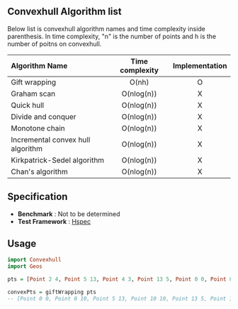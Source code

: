 ## Convexhull Algorithm list

Below list is convexhull algorithm names and time complexity inside parenthesis.
In time complexity, "n" is the number of points and h is the number of poitns on convexhull.

| Algorithm Name                    | Time complexity | Implementation |
|:----------------------------------|:---------------:|:--------------:|
| Gift wrapping                     | O(nh)           | O              |
| Graham scan                       | O(nlog(n))      | X              |
| Quick hull                        | O(nlog(n))      | X              |
| Divide and conquer                | O(nlog(n))      | X              |
| Monotone chain                    | O(nlog(n))      | X              |
| Incremental convex hull algorithm | O(nlog(n))      | X              |
| Kirkpatrick-Sedel algorithm       | O(nlog(n))      | X              |
| Chan's algorithm                  | O(nlog(n))      | X              |

## Specification

- **Benchmark** : Not to be determined
- **Test Framework** : [Hspec](http://hspec.github.io/)

## Usage 

```Haskell
import Convexhull
import Geos

pts = [Point 2 4, Point 5 13, Point 4 3, Point 13 5, Point 0 0, Point 8 4, Point 10 10, Point 3 2, Point 10 0, Point 4 9, Point 0 10]

convexPts = giftWrapping pts
-- [Point 0 0, Point 0 10, Point 5 13, Point 10 10, Point 13 5, Point 10 0]

```
